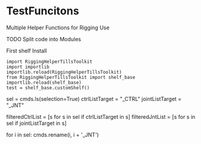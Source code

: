 # TestFuncitons
 Multiple Helper Functions for Rigging Use



TODO
    Split code into Modules


First shelf Install 

    import RiggingHelperTillsToolkit
    import importlib
    importlib.reload(RiggingHelperTillsToolkit)
    from RiggingHelperTillsToolkit import shelf_base
    importlib.reload(shelf_base)
    test = shelf_base.customShelf()







sel = cmds.ls(selection=True)
ctrlListTarget = "_CTRL"
jointListTarget = "_JNT"

filteredCtrlList = [s for s in sel if ctrlListTarget in s] 
filteredJntList = [s for s in sel if jointListTarget in s]



for i in sel:
    cmds.rename(i, i + '_JNT')